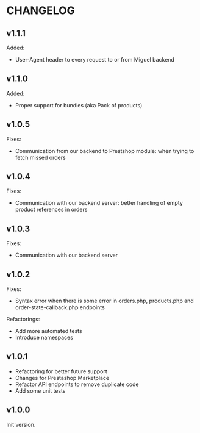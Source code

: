 # CHANGELOG

## v1.1.1

Added:
- User-Agent header to every request to or from Miguel backend


## v1.1.0

Added:
- Proper support for bundles (aka Pack of products)


## v1.0.5

Fixes:
- Communication from our backend to Prestshop module: when trying to fetch missed orders


## v1.0.4

Fixes:
- Communication with our backend server: better handling of empty product references in orders


## v1.0.3

Fixes:
- Communication with our backend server


## v1.0.2

Fixes:
- Syntax error when there is some error in orders.php, products.php and order-state-callback.php endpoints

Refactorings:
- Add more automated tests
- Introduce namespaces


## v1.0.1

- Refactoring for better future support
- Changes for Prestashop Marketplace
- Refactor API endpoints to remove duplicate code
- Add some unit tests


## v1.0.0

Init version.
